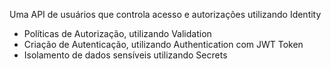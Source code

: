 Uma API de usuários que controla acesso e autorizações utilizando Identity

- Políticas de Autorização, utilizando Validation
- Criação de Autenticação, utilizando Authentication com JWT Token
- Isolamento de dados sensíveis utilizando Secrets
